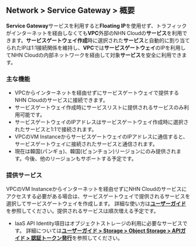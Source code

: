 ## Network > Service Gateway > 概要

**Service Gateway**サービスを利用すると**Floating IP**を使用せず、トラフィックがインターネットを経由しなくても**VPC**外部のNHN Cloudの**サービス**を利用できます。**サービスゲートウェイ作成**時に選択された**サービス**と自動的に割り当てられたIPは1:1接続関係を維持し、**VPC**では**サービスゲートウェイ**のIPを利用してNHN Cloudの内部ネットワークを経由して対象**サービス**を安全に利用できます。

### 主な機能

* VPCからインターネットを経由せずにサービスゲートウェイで提供するNHN Cloudのサービスに接続できます。
* サービスゲートウェイ作成時にサービスリストに提供されるサービスのみ利用可能です。
* サービスゲートウェイのIPアドレスはサービスゲートウェイ作成時に選択されたサービスと1:1で接続されます。
* VPCのVM InstanceからサービスゲートウェイのIPアドレスに通信すると、サービスゲートウェイに接続されたサービスと通信されます。
* 現在は韓国(パンギョ)、韓国(ピョンチョン)リージョンにのみ提供されます。今後、他のリージョンもサポートする予定です。

### 提供サービス

VPCのVM Instanceからインターネットを経由せずにNHN Cloudのサービスにアクセスする必要がある場合は、サービスゲートウェイで提供されるサービスを選択してサービスゲートウェイを作成します。
詳細な使い方は[**ユーザーガイド**](https://docs.toast.com/ko/TOAST/ko/Overview/)を参照してください。提供されるサービスは順次増える予定です。

* IaaS API Identity項目はオブジェクトストレージの利用に必要なサービスです。 詳細については[**ユーザーガイド > Storage > Object Storage > APIガイド > 認証トークン発行**](https://docs.toast.com/ko/Storage/Object%20Storage/ko/api-guide/)を参照してください。
